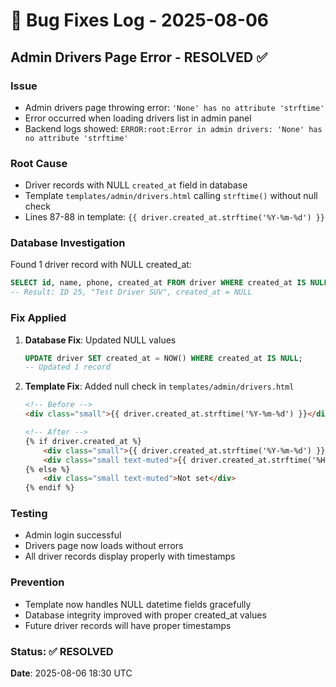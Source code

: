 # **🐛 Bug Fixes Log - 2025-08-06**

## **Admin Drivers Page Error - RESOLVED ✅**

### **Issue**
- Admin drivers page throwing error: `'None' has no attribute 'strftime'`
- Error occurred when loading drivers list in admin panel
- Backend logs showed: `ERROR:root:Error in admin drivers: 'None' has no attribute 'strftime'`

### **Root Cause**
- Driver records with NULL `created_at` field in database
- Template `templates/admin/drivers.html` calling `strftime()` without null check
- Lines 87-88 in template: `{{ driver.created_at.strftime('%Y-%m-%d') }}`

### **Database Investigation**
Found 1 driver record with NULL created_at:
```sql
SELECT id, name, phone, created_at FROM driver WHERE created_at IS NULL;
-- Result: ID 25, "Test Driver SUV", created_at = NULL
```

### **Fix Applied**
1. **Database Fix**: Updated NULL values
   ```sql
   UPDATE driver SET created_at = NOW() WHERE created_at IS NULL;
   -- Updated 1 record
   ```

2. **Template Fix**: Added null check in `templates/admin/drivers.html`
   ```html
   <!-- Before -->
   <div class="small">{{ driver.created_at.strftime('%Y-%m-%d') }}</div>
   
   <!-- After -->
   {% if driver.created_at %}
       <div class="small">{{ driver.created_at.strftime('%Y-%m-%d') }}</div>
       <div class="small text-muted">{{ driver.created_at.strftime('%H:%M:%S') }}</div>
   {% else %}
       <div class="small text-muted">Not set</div>
   {% endif %}
   ```

### **Testing**
- Admin login successful
- Drivers page now loads without errors
- All driver records display properly with timestamps

### **Prevention**
- Template now handles NULL datetime fields gracefully
- Database integrity improved with proper created_at values
- Future driver records will have proper timestamps

### **Status**: ✅ RESOLVED
**Date**: 2025-08-06 18:30 UTC